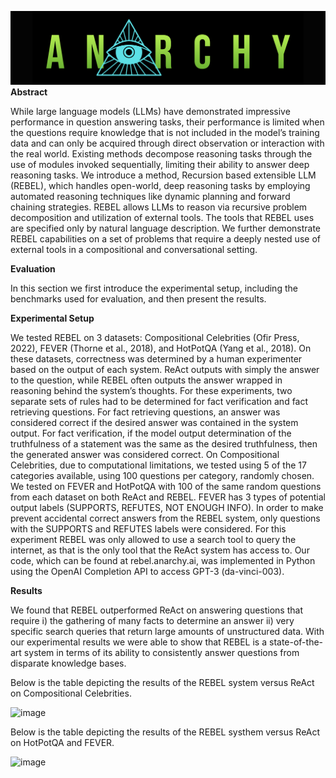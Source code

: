 ![Anarchy Logo](anarchy_logo.svg)
**Abstract**

While large language models (LLMs) have demonstrated impressive performance in question answering tasks, their performance is limited when the questions require knowledge that is not
included in the model’s training data and can only be acquired through direct observation or interaction with the real world. Existing methods decompose reasoning tasks through the use of modules invoked sequentially, limiting their ability to answer deep reasoning tasks. We introduce a method, Recursion based extensible LLM
(REBEL), which handles open-world, deep reasoning tasks by employing automated reasoning techniques like dynamic planning and forward chaining strategies. REBEL allows LLMs to reason via recursive problem decomposition and utilization of external tools. The tools that REBEL
uses are specified only by natural language description. We further demonstrate REBEL capabilities on a set of problems that require a deeply nested use of external tools in a compositional
and conversational setting.

**Evaluation**

In this section we first introduce the experimental setup, including the benchmarks used for evaluation, and then present the results.

**Experimental Setup**

We tested REBEL on 3 datasets: Compositional Celebrities (Ofir Press, 2022), FEVER (Thorne et al., 2018), and
HotPotQA (Yang et al., 2018). On these datasets, correctness was determined by a human
experimenter based on the output of each system. ReAct outputs with simply the answer to the question, while REBEL
often outputs the answer wrapped in reasoning behind the system’s thoughts. For these experiments, two separate sets
of rules had to be determined for fact verification and fact retrieving questions. For fact retrieving questions, an answer
was considered correct if the desired answer was contained in the system output. For fact verification, if the model output determination of the truthfulness of a statement was the
same as the desired truthfulness, then the generated answer was considered correct. On Compositional Celebrities, due to computational limitations, we tested using 5 of the 17 categories available,
using 100 questions per category, randomly chosen. We tested on FEVER and HotPotQA with 100 of the same random questions from each dataset on both ReAct and
REBEL. FEVER has 3 types of potential output labels (SUPPORTS, REFUTES, NOT ENOUGH INFO). In order to make prevent accidental correct answers from the
REBEL system, only questions with the SUPPORTS and REFUTES labels were considered. For this experiment REBEL was only allowed to use a search tool to query the internet, as that is the only tool
that the ReAct system has access to. Our code, which can be found at rebel.anarchy.ai, was implemented in Python using the OpenAI Completion API to access GPT-3 (da-vinci-003).

**Results**

We found that REBEL outperformed ReAct on answering questions that require i) the gathering of many facts to determine an answer ii) very specific search queries that return
large amounts of unstructured data. With our experimental results we were able to show that REBEL is a state-of-the-art system in terms of its ability to consistently answer
questions from disparate knowledge bases.

Below is the table depicting the results of the REBEL system versus ReAct on Compositional Celebrities.

<img width="400" alt="image" src="https://github.com/anarchy-ai/LLM-VM/assets/37461794/842ff756-f52b-403d-94a0-595e5ac9bba7">

Below is the table depicting the results of the REBEL systhem versus ReAct on HotPotQA and FEVER.

<img width="300" alt="image" src="https://github.com/anarchy-ai/LLM-VM/assets/37461794/de2e1df4-7f4a-4947-8c32-2ce4312df484">


